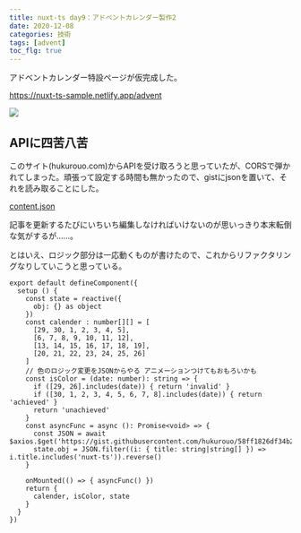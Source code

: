 ```yaml
---
title: nuxt-ts day9：アドベントカレンダー製作2
date: 2020-12-08
categories: 技術
tags: [advent]
toc_flg: true
---
```



アドベントカレンダー特設ページが仮完成した。

https://nuxt-ts-sample.netlify.app/advent

![](https://firebasestorage.googleapis.com/v0/b/hukurouo.appspot.com/o/image%2Frapture_20201209005016.png?alt=media&token=ce8498f1-80b0-48d1-8cc2-3cfb296a46b0)

## APIに四苦八苦

このサイト(hukurouo.com)からAPIを受け取ろうと思っていたが、CORSで弾かれてしまった。頑張って設定する時間も無かったので、gistにjsonを置いて、それを読み取ることにした。

[content.json](https://gist.github.com/hukurouo/58ff1826df34b20b791d0f3b49db449e)

記事を更新するたびにいちいち編集しなければいけないのが思いっきり本末転倒な気がするが......。

とはいえ、ロジック部分は一応動くものが書けたので、これからリファクタリングなりしていこうと思っている。

~~~ts{}[pages\advent.vue]
export default defineComponent({
  setup () {
    const state = reactive({
      obj: {} as object
    })
    const calender : number[][] = [
      [29, 30, 1, 2, 3, 4, 5],
      [6, 7, 8, 9, 10, 11, 12],
      [13, 14, 15, 16, 17, 18, 19],
      [20, 21, 22, 23, 24, 25, 26]
    ]
    // 色のロジック変更をJSONからやる アニメーションつけてもおもろいかも
    const isColor = (date: number): string => {
      if ([29, 26].includes(date)) { return 'invalid' }
      if ([30, 1, 2, 3, 4, 5, 6, 7, 8].includes(date)) { return 'achieved' }
      return 'unachieved'
    }
    const asyncFunc = async (): Promise<void> => {
      const JSON = await $axios.$get('https://gist.githubusercontent.com/hukurouo/58ff1826df34b20b791d0f3b49db449e/raw/8fb796916ab50483d6031a4e4b0863f3ce349f1f/content.json')
      state.obj = JSON.filter((i: { title: string|string[] }) => i.title.includes('nuxt-ts')).reverse()
    }

    onMounted(() => { asyncFunc() })
    return {
      calender, isColor, state
    }
  }
})
~~~